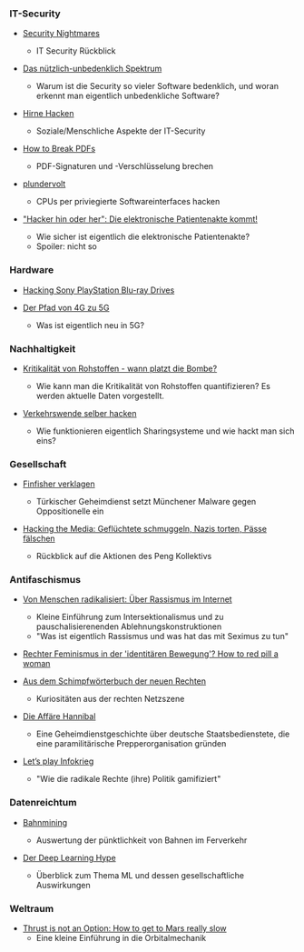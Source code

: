 ### IT-Security

- [Security Nightmares](https://media.ccc.de/v/36c3-11164-security_nightmares_0x14)
	- IT Security Rückblick

- [Das nützlich-unbedenklich Spektrum](https://media.ccc.de/v/36c3-10608-das_nutzlich-unbedenklich_spektrum)
	- Warum ist die Security so vieler Software bedenklich, und woran erkennt man eigentlich unbedenkliche Software?

- [Hirne Hacken](https://media.ccc.de/v/36c3-11175-hirne_hacken)
	- Soziale/Menschliche Aspekte der IT-Security

- [How to Break PDFs](https://media.ccc.de/v/36c3-10832-how_to_break_pdfs)
	- PDF-Signaturen und -Verschlüsselung brechen 

- [plundervolt](https://media.ccc.de/v/36c3-10883-plundervolt_flipping_bits_from_software_without_rowhammer)
	- CPUs per priviegierte Softwareinterfaces hacken

- ["Hacker hin oder her": Die elektronische Patientenakte kommt!](https://media.ccc.de/v/36c3-10595-hacker_hin_oder_her_die_elektronische_patientenakte_kommt)
	- Wie sicher ist eigentlich die elektronische Patientenakte?
	- Spoiler: nicht so


### Hardware

- [Hacking Sony PlayStation Blu-ray Drives](https://media.ccc.de/v/36c3-10567-hacking_sony_playstation_blu-ray_drives) 

- [Der Pfad von 4G zu 5G](https://media.ccc.de/v/36c3-10542-der_pfad_von_4g_zu_5g)
	- Was ist eigentlich neu in 5G?


### Nachhaltigkeit

- [Kritikalität von Rohstoffen - wann platzt die Bombe?](https://media.ccc.de/v/36c3-10598-kritikalitat_von_rohstoffen_-_wann_platzt_die_bombe)
	- Wie kann man die Kritikalität von Rohstoffen quantifizieren? Es werden aktuelle Daten vorgestellt.

- [Verkehrswende selber hacken](https://media.ccc.de/v/36c3-10881-verkehrswende_selber_hacken)
	- Wie funktionieren eigentlich Sharingsysteme und wie hackt man sich eins?

### Gesellschaft

- [Finfisher verklagen](https://media.ccc.de/v/36c3-11217-finfisher_verklagen)
	- Türkischer Geheimdienst setzt Münchener Malware gegen Oppositionelle ein

- [Hacking the Media: Geflüchtete schmuggeln, Nazis torten, Pässe fälschen](https://media.ccc.de/v/36c3-10541-hacking_the_media_gefluchtete_schmuggeln_nazis_torten_passe_falschen)
	- Rückblick auf die Aktionen des Peng Kollektivs

### Antifaschismus

- [Von Menschen radikalisiert: Über Rassismus im Internet](https://media.ccc.de/v/36c3-11097-von_menschen_radikalisiert_uber_rassismus_im_internet)
	- Kleine Einführung zum Intersektionalismus und zu pauschalisierenenden Ablehnungskonstruktionen
	- "Was ist eigentlich Rassismus und was hat das mit Seximus zu tun"

- [Rechter Feminismus in der 'identitären Bewegung'? How to red pill a woman](https://media.ccc.de/v/36c3-115-rechter-feminismus-in-der-identitren-bewegung-oder-how-to-red-pill-a-woman)

- [Aus dem Schimpfwörterbuch der neuen Rechten](https://media.ccc.de/v/36c3-10935-aus_dem_schimpfworterbuch_der_neuen_rechten)
	- Kuriositäten aus der rechten Netzszene

- [Die Affäre Hannibal](https://media.ccc.de/v/36c3-11114-die_affare_hannibal)
	- Eine Geheimdienstgeschichte über deutsche Staatsbedienstete, die eine paramilitärische Prepperorganisation gründen

- [Let’s play Infokrieg](https://media.ccc.de/v/36c3-10639-let_s_play_infokrieg)
 	- "Wie die radikale Rechte (ihre) Politik gamifiziert"

### Datenreichtum

- [Bahnmining](https://media.ccc.de/v/36c3-10652-bahnmining_-_punktlichkeit_ist_eine_zier)
 	- Auswertung der pünktlichkeit von Bahnen im Ferverkehr

- [Der Deep Learning Hype](https://media.ccc.de/v/36c3-11006-der_deep_learning_hype)
 	- Überblick zum Thema ML und dessen gesellschaftliche Auswirkungen


### Weltraum

- [Thrust is not an Option: How to get to Mars really slow](https://media.ccc.de/v/36c3-10918-thrust_is_not_an_option_how_to_get_to_mars_really_slow)
	- Eine kleine Einführung in die Orbitalmechanik
